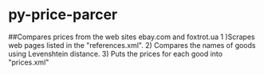 # py-price-parcer
##Compares prices from the web sites ebay.com and foxtrot.ua
1 )Scrapes web pages listed in the "references.xml".
2) Compares the names of goods using Levenshtein distance. 
3) Puts the prices for each good into "prices.xml"
